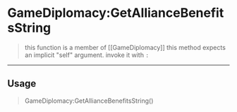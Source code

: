 # GameDiplomacy:GetAllianceBenefitsString
> this function is a member of [[GameDiplomacy]]
> this method expects an implicit "self" argument. invoke it with `:`
-----
## Usage
> GameDiplomacy:GetAllianceBenefitsString()
